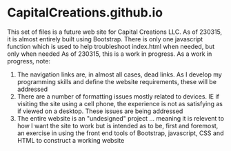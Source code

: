 # CapitalCreations.github.io
This set of files is a future web site for Capital Creations LLC. As of 230315, it is almost entirely built using Bootstrap. There is only one javascript function which is used to help troubleshoot index.html when needed, but only when needed
As of 230315, this is a work in progress. As a work in progress, note:

1) The navigation links are, in almost all cases, dead links. As I develop my programming skills and define the website requirements, these will be addressed
2) There are a number of formatting issues mostly related to devices. IE if visiting the site using a cell phone, the experience is not as satisfying as if viewed on a desktop. These issues are being addressed
3) The entire website is an "undesigned" project ... meaning it is relevent to how I want the site to work but is intended as to be, first and foremost, an exercise in using the front end tools of Bootstrap, javascript, CSS and HTML to construct a working website
